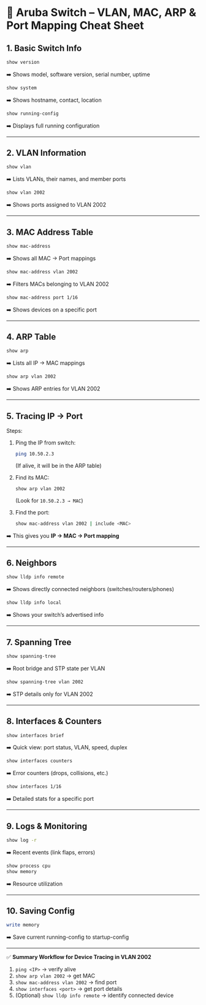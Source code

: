 # 📘 Aruba Switch – VLAN, MAC, ARP & Port Mapping Cheat Sheet

## **1. Basic Switch Info**

```bash
show version
```

➡️ Shows model, software version, serial number, uptime

```bash
show system
```

➡️ Shows hostname, contact, location

```bash
show running-config
```

➡️ Displays full running configuration

---

## **2. VLAN Information**

```bash
show vlan
```

➡️ Lists VLANs, their names, and member ports

```bash
show vlan 2002
```

➡️ Shows ports assigned to VLAN 2002

---

## **3. MAC Address Table**

```bash
show mac-address
```

➡️ Shows all MAC → Port mappings

```bash
show mac-address vlan 2002
```

➡️ Filters MACs belonging to VLAN 2002

```bash
show mac-address port 1/16
```

➡️ Shows devices on a specific port

---

## **4. ARP Table**

```bash
show arp
```

➡️ Lists all IP → MAC mappings

```bash
show arp vlan 2002
```

➡️ Shows ARP entries for VLAN 2002

---

## **5. Tracing IP → Port**

Steps:

1. Ping the IP from switch:

   ```bash
   ping 10.50.2.3
   ```

   (If alive, it will be in the ARP table)

2. Find its MAC:

   ```bash
   show arp vlan 2002
   ```

   (Look for `10.50.2.3 → MAC`)

3. Find the port:

   ```bash
   show mac-address vlan 2002 | include <MAC>
   ```

➡️ This gives you **IP → MAC → Port mapping**

---

## **6. Neighbors**

```bash
show lldp info remote
```

➡️ Shows directly connected neighbors (switches/routers/phones)

```bash
show lldp info local
```

➡️ Shows your switch’s advertised info

---

## **7. Spanning Tree**

```bash
show spanning-tree
```

➡️ Root bridge and STP state per VLAN

```bash
show spanning-tree vlan 2002
```

➡️ STP details only for VLAN 2002

---

## **8. Interfaces & Counters**

```bash
show interfaces brief
```

➡️ Quick view: port status, VLAN, speed, duplex

```bash
show interfaces counters
```

➡️ Error counters (drops, collisions, etc.)

```bash
show interfaces 1/16
```

➡️ Detailed stats for a specific port

---

## **9. Logs & Monitoring**

```bash
show log -r
```

➡️ Recent events (link flaps, errors)

```bash
show process cpu
show memory
```

➡️ Resource utilization

---

## **10. Saving Config**

```bash
write memory
```

➡️ Save current running-config to startup-config

---

✅ **Summary Workflow for Device Tracing in VLAN 2002**

1. `ping <IP>` → verify alive
2. `show arp vlan 2002` → get MAC
3. `show mac-address vlan 2002` → find port
4. `show interfaces <port>` → get port details
5. (Optional) `show lldp info remote` → identify connected device

